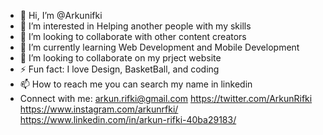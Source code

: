 - 👋 Hi, I’m @Arkunifki
- 👀 I’m interested in Helping another people with my skills
- 👯 I’m looking to collaborate with other content creators
- 🌱 I’m currently learning Web Development and Mobile Development
- 💞️ I’m looking to collaborate on my prject website
- ⚡ Fun fact: I love Design, BasketBall, and coding
- 📫 How to reach me you can search my name in linkedin
- Connect with me:
    arkun.rifki@gmail.com
    https://twitter.com/ArkunRifki
    https://www.instagram.com/arkunrfki/
    https://www.linkedin.com/in/arkun-rifki-40ba29183/

<!---
arkunrifki/arkunrifki is a ✨ special ✨ repository because its `README.md` (this file) appears on your GitHub profile.
You can click the Preview link to take a look at your changes.
--->
